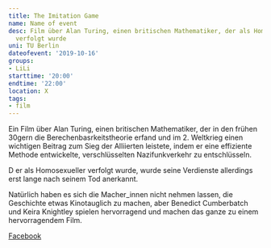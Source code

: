 ```yaml
---
title: The Imitation Game
name: Name of event
desc: Film über Alan Turing, einen britischen Mathematiker, der als Homosexueller
  verfolgt wurde
uni: TU Berlin
dateofevent: '2019-10-16'
groups:
- LiLi
starttime: '20:00'
endtime: '22:00'
location: X
tags:
- film
---
```


Ein Film über Alan Turing, einen britischen Mathematiker, der in den frühen 30gern die Berechenbasrkeitstheorie erfand und im 2. Weltkrieg einen wichtigen Beitrag zum Sieg der Alliierten leistete, indem er eine effiziente Methode entwickelte, verschlüsselten Nazifunkverkehr zu entschlüsseln. 

D er als Homosexueller verfolgt wurde, wurde seine Verdienste allerdings erst lange nach seinem Tod anerkannt.

Natürlich haben es sich die Macher_innen nicht nehmen lassen, die Geschichte etwas Kinotauglich zu machen, aber Benedict Cumberbatch und Keira Knightley spielen hervorragend und machen  das ganze zu einem hervorragendem Film.

[Facebook](https://www.facebook.com/events/939598496392921/)